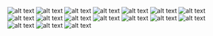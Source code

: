 ![alt text](https://github.com/Rockycta/corejava2/blob/c5ead7d810b5b2ca6818d1e97cc3b5a478d35e46/HK_core_java/Exception_handling/2010/Screenshot%20(1507).png)
![alt text](https://github.com/Rockycta/corejava2/blob/c5ead7d810b5b2ca6818d1e97cc3b5a478d35e46/HK_core_java/Exception_handling/2010/Screenshot%20(1508).png)
![alt text](https://github.com/Rockycta/corejava2/blob/c5ead7d810b5b2ca6818d1e97cc3b5a478d35e46/HK_core_java/Exception_handling/2010/Screenshot%20(1509).png)
![alt text](https://github.com/Rockycta/corejava2/blob/c5ead7d810b5b2ca6818d1e97cc3b5a478d35e46/HK_core_java/Exception_handling/2010/Screenshot%20(1510).png)
![alt text](https://github.com/Rockycta/corejava2/blob/c5ead7d810b5b2ca6818d1e97cc3b5a478d35e46/HK_core_java/Exception_handling/2010/Screenshot%20(1511).png)
![alt text](https://github.com/Rockycta/corejava2/blob/c5ead7d810b5b2ca6818d1e97cc3b5a478d35e46/HK_core_java/Exception_handling/2010/Screenshot%20(1512).png)
![alt text](https://github.com/Rockycta/corejava2/blob/c5ead7d810b5b2ca6818d1e97cc3b5a478d35e46/HK_core_java/Exception_handling/2010/Screenshot%20(1513).png)
![alt text](https://github.com/Rockycta/corejava2/blob/c5ead7d810b5b2ca6818d1e97cc3b5a478d35e46/HK_core_java/Exception_handling/2010/Screenshot%20(1514).png)
![alt text](https://github.com/Rockycta/corejava2/blob/c5ead7d810b5b2ca6818d1e97cc3b5a478d35e46/HK_core_java/Exception_handling/2010/Screenshot%20(1515).png)
![alt text](https://github.com/Rockycta/corejava2/blob/c5ead7d810b5b2ca6818d1e97cc3b5a478d35e46/HK_core_java/Exception_handling/2010/Screenshot%20(1516).png)
![alt text](https://github.com/Rockycta/corejava2/blob/c5ead7d810b5b2ca6818d1e97cc3b5a478d35e46/HK_core_java/Exception_handling/2010/Screenshot%20(1517).png)
![alt text](https://github.com/Rockycta/corejava2/blob/c5ead7d810b5b2ca6818d1e97cc3b5a478d35e46/HK_core_java/Exception_handling/2010/Screenshot%20(1518).png)
![alt text](https://github.com/Rockycta/corejava2/blob/c5ead7d810b5b2ca6818d1e97cc3b5a478d35e46/HK_core_java/Exception_handling/2010/Screenshot%20(1519).png)
![alt text](https://github.com/Rockycta/corejava2/blob/c5ead7d810b5b2ca6818d1e97cc3b5a478d35e46/HK_core_java/Exception_handling/2010/Screenshot%20(1520).png)
![alt text](https://github.com/Rockycta/corejava2/blob/c5ead7d810b5b2ca6818d1e97cc3b5a478d35e46/HK_core_java/Exception_handling/2010/Screenshot%20(1521).png)
![alt text](https://github.com/Rockycta/corejava2/blob/c5ead7d810b5b2ca6818d1e97cc3b5a478d35e46/HK_core_java/Exception_handling/2010/Screenshot%20(1522).png)
![alt text](https://github.com/Rockycta/corejava2/blob/c5ead7d810b5b2ca6818d1e97cc3b5a478d35e46/HK_core_java/Exception_handling/2010/Screenshot%20(1523).png)

